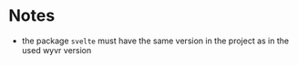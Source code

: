 # Notes
- the package `svelte` must have the same version in the project as in the used wyvr version